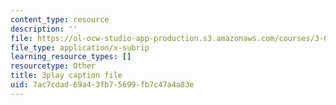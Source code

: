 ```yaml
---
content_type: resource
description: ''
file: https://ol-ocw-studio-app-production.s3.amazonaws.com/courses/3-091sc-introduction-to-solid-state-chemistry-fall-2010/7ac7cdad69a43fb75699fb7c47a4a83e_malCa9kI7Ag.srt
file_type: application/x-subrip
learning_resource_types: []
resourcetype: Other
title: 3play caption file
uid: 7ac7cdad-69a4-3fb7-5699-fb7c47a4a83e
---
```

